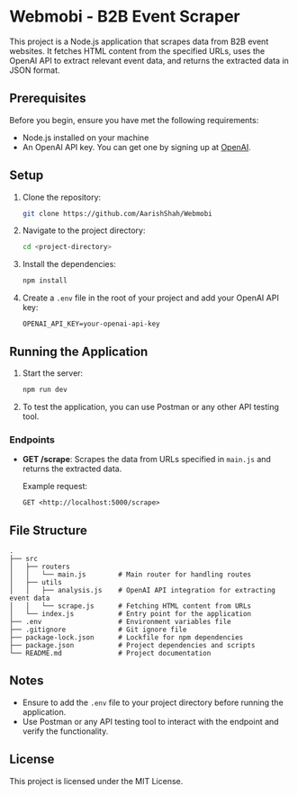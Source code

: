 # Webmobi - B2B Event Scraper

This project is a Node.js application that scrapes data from B2B event websites. It fetches HTML content from the specified URLs, uses the OpenAI API to extract relevant event data, and returns the extracted data in JSON format.

## Prerequisites

Before you begin, ensure you have met the following requirements:

- Node.js installed on your machine
- An OpenAI API key. You can get one by signing up at [OpenAI](https://beta.openai.com/signup/).

## Setup

1. Clone the repository:
    
    ```bash
    git clone https://github.com/AarishShah/Webmobi
    
    ```
    
2. Navigate to the project directory:
    
    ```bash
    cd <project-directory>
    
    ```
    
3. Install the dependencies:
    
    ```bash
    npm install
    
    ```
    
4. Create a `.env` file in the root of your project and add your OpenAI API key:
    
    ```
    OPENAI_API_KEY=your-openai-api-key
    
    ```
    

## Running the Application

1. Start the server:
    
    ```bash
    npm run dev
    
    ```
    
2. To test the application, you can use Postman or any other API testing tool.

### Endpoints

- **GET /scrape**: Scrapes the data from URLs specified in `main.js` and returns the extracted data.
    
    Example request:
    
    ```
    GET <http://localhost:5000/scrape>
    
    ```
    

## File Structure

```
.
├── src
│   ├── routers
│   │   └── main.js        # Main router for handling routes
│   ├── utils
│   │   ├── analysis.js    # OpenAI API integration for extracting event data
│   │   └── scrape.js      # Fetching HTML content from URLs
│   └── index.js           # Entry point for the application
├── .env                   # Environment variables file
├── .gitignore             # Git ignore file
├── package-lock.json      # Lockfile for npm dependencies
├── package.json           # Project dependencies and scripts
└── README.md              # Project documentation

```

## Notes

- Ensure to add the `.env` file to your project directory before running the application.
- Use Postman or any API testing tool to interact with the endpoint and verify the functionality.

## License

This project is licensed under the MIT License.